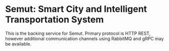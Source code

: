 # Semut: Smart City and Intelligent Transportation System

This is the backing service for Semut. Primary protocol is HTTP REST,
however additional communication channels using RabbitMQ and gRPC may be available.
